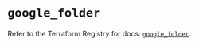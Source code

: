 # `google_folder`

Refer to the Terraform Registry for docs: [`google_folder`](https://registry.terraform.io/providers/hashicorp/google-beta/6.2.0/docs/resources/google_folder).
